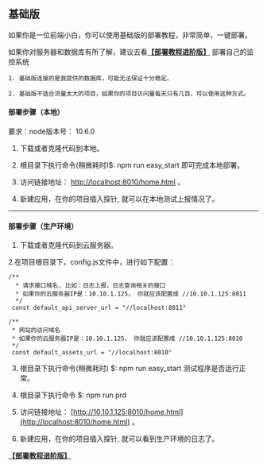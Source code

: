 
## 基础版

如果你是一位前端小白，你可以使用基础版的部署教程，非常简单，一键部署。 

如果你对服务器和数据库有所了解，建议去看[**【部署教程进阶版】**](https://github.com/a597873885/webfunny_monitor/blob/master/Document_advanced.md) 部署自己的监控系统


    1. 基础版连接的是我提供的数据库，可能无法保证十分稳定。
    
    2. 基础版不适合流量太大的项目，如果你的项目访问量每天只有几百，可以使用这种方式。

#### 部署步骤（本地）
 
 要求：node版本号： 10.6.0

 1. 下载或者克隆代码到本地。
  
 2. 根目录下执行命令(稍微耗时)$: npm run easy_start   即可完成本地部署。
  
 3. 访问链接地址： [http://localhost:8010/home.html](http://localhost:8010/home.html) 。
 
 4. 新建应用，在你的项目插入探针, 就可以在本地测试上报情况了。
 
 
----------------------------

#### 部署步骤（生产环境）

 1. 下载或者克隆代码到云服务器。
 
 2.在项目根目录下，config.js文件中，进行如下配置：
        
    /**
      * 请求接口域名, 比如：日志上报，日志查询相关的接口
      * 如果你的云服务器IP是：10.10.1.125， 你就应该配置成 //10.10.1.125:8011
      */
     const default_api_server_url = "//localhost:8011" 

    /**
     * 网站的访问域名
     * 如果你的云服务器IP是：10.10.1.125， 你就应该配置成 //10.10.1.125:8010
     */
     const default_assets_url = "//localhost:8010"
  
 3. 根目录下执行命令(稍微耗时) $: npm run easy_start   测试程序是否运行正常。
 
 4. 根目录下执行命令 $: npm run prd
  
 5. 访问链接地址： [http://10.10.1.125:8010/home.html](http://localhost:8010/home.html) 。
 
 6. 新建应用，在你的项目插入探针, 就可以看到生产环境的日志了。



[**【部署教程进阶版】**](https://github.com/a597873885/webfunny_monitor/blob/master/Document_advanced.md)


 
